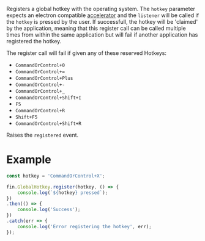 Registers a global hotkey with the operating system. The `hotkey` parameter expects an electron compatible [accelerator](https://github.com/electron/electron/blob/master/docs/api/accelerator.md) and the `listener` will be called if the `hotkey` is pressed by the user. If successfull, the hotkey will be 'claimed' by the application, meaning that this register call can be called multiple times from within the same application but will fail if another application has registered the hotkey.

The register call will fail if given any of these reserved Hotkeys:
* `CommandOrControl+0`
* `CommandOrControl+=`
* `CommandOrControl+Plus`
* `CommandOrControl+-`
* `CommandOrControl+_`
* `CommandOrControl+Shift+I`
* `F5`
* `CommandOrControl+R`
* `Shift+F5`
* `CommandOrControl+Shift+R`

Raises the `registered` event.

# Example
```js
const hotkey = 'CommandOrControl+X';

fin.GlobalHotkey.register(hotkey, () => {
    console.log(`${hotkey} pressed`);
})
.then(() => {
    console.log('Success');
})
.catch(err => {
    console.log('Error registering the hotkey', err);
});
```
